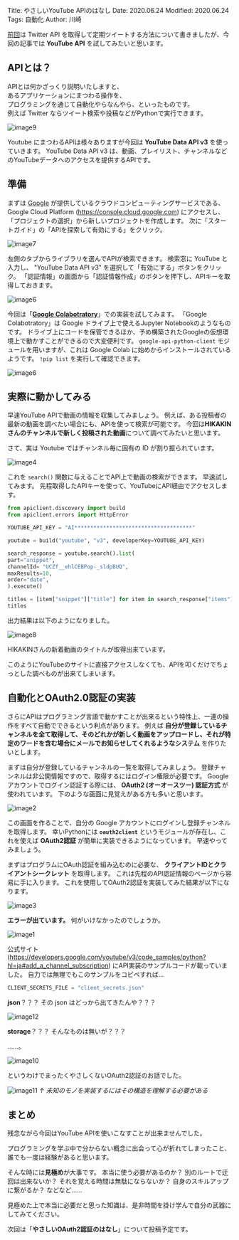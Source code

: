 Title: やさしいYouTube APIのはなし
Date: 2020.06.24
Modified: 2020.06.24
Tags: 自動化
Author: 川崎

[前回]({filename}../../2018sy/blog/twitter_automation.md)は Twitter API を取得して定期ツイートする方法について書きましたが、今回の記事では **YouTube API** を試してみたいと思います。


## APIとは？

APIとは何かざっくり説明いたしますと、  
あるアプリケーションにまつわる操作を、  
プログラミングを通じて自動化やらなんやら、といったものです。  
例えば Twitter ならツイート検索や投稿などがPythonで実行できます。

![image9]({attach}./images/youtube_api_figs/image9.jpg)

Youtube にまつわるAPIは様々ありますが今回は **YouTube Data API v3** を使っていきます。
YouTube Data API v3 は、動画、プレイリスト、チャンネルなどのYouTubeデータへのアクセスを提供するAPIです。


## 準備

まずは
[Google](https://www.google.com)
が提供しているクラウドコンピューティングサービスである、
Google Cloud Platform (<https://console.cloud.google.com>)
にアクセスし、「プロジェクトの選択」から新しいプロジェクトを作成します。
次に「スタートガイド」の「APIを探索して有効にする」をクリック。

![image7]({attach}./images/youtube_api_figs/image7.jpg)

左側のタブからライブラリを選んでAPIが検索できます。
検索窓に YouTube と入力し、 "YouTube Data API v3" を選択して「有効にする」ボタンをクリック。
「認証情報」の画面から「認証情報作成」のボタンを押下し、APIキーを取得しておきます。

![image6]({attach}./images/youtube_api_figs/image5.jpg)


今回は「[**Google Colabotratory**](https://colab.research.google.com)」での実装を試してみます。
「Google Colabotratory」は Google ドライブ上で使えるJupyter Notebookのようなものです。
ドライブ上にコードを保管できるほか、予め構築されたGoogleの仮想環境上で動かすことができるので大変便利です。
`google-api-python-client` モジュールを用いますが、これは Google Colab に始めからインストールされているようです。
`!pip list` を実行して確認できます。

![image6]({attach}./images/youtube_api_figs/image6.jpg)


## 実際に動かしてみる

早速YouTube APIで動画の情報を収集してみましょう。
例えば、ある投稿者の最新の動画を調べたい場合にも、APIを使って検索が可能です。
今回は**HIKAKINさんのチャンネルで新しく投稿された動画**について調べてみたいと思います。

さて、実は Youtube ではチャンネル毎に固有の ID が割り振られています。

![image4]({attach}./images/youtube_api_figs/image4.jpg)

これを `search()` 関数に与えることでAPI上で動画の検索ができます。
早速試してみます。
先程取得したAPIキーを使って、YouTubeにAPI経由でアクセスします。

```Python
from apiclient.discovery import build
from apiclient.errors import HttpError

YOUTUBE_API_KEY = "AI*************************************"

youtube = build("youtube", "v3", developerKey=YOUTUBE_API_KEY)

search_response = youtube.search().list(
part="snippet",
channelId= "UCZf__ehlCEBPop-_sldpBUQ",
maxResults=10,
order="date",
).execute()

titles = [item["snippet"]["title"] for item in search_response["items"]]
titles
```

出力結果は以下のようになりました。

![image8]({attach}./images/youtube_api_figs/image8.jpg)

HIKAKINさんの新着動画のタイトルが取得出来ています。

このようにYouTubeのサイトに直接アクセスしなくても、APIを叩くだけでちょっとした調べものが出来てしまいます。


## 自動化とOAuth2.0認証の実装

さらにAPIはプログラミング言語で動かすことが出来るという特性上、一連の操作をすべて自動でできるという利点があります。
例えば **自分が登録しているチャンネルを全て取得して、そのどれかが新しく動画をアップロードし、それが特定のワードを含む場合にメールでお知らせしてくれるようなシステム** を作りたいとします。

まずは自分が登録しているチャンネルの一覧を取得してみましょう。
登録チャンネルは非公開情報ですので、取得するにはログイン権限が必要です。
Googleアカウントでログイン認証する際には、 **OAuth2 (オーオースツー) 認証方式** が使われています。
下のような画面に見覚えがある方も多いと思います。

![image2]({attach}./images/youtube_api_figs/image2.png)

この画面を作ることで、自分の Google アカウントにログインし登録チャンネルを取得します。
幸いPythonには **`oauth2client`** というモジュールが存在し、これを使えば **OAuth2認証** が簡単に実装できるようになっています。
早速やってみましょう。

まずはプログラムにOAuth認証を組み込むのに必要な、 **クライアントIDとクライアントシークレット** を取得します。
これは先程のAPI認証情報のページから容易に手に入ります。
これを使用してOAuth2認証を実装してみた結果が以下になります。

![image3]({attach}./images/youtube_api_figs/image3.png)

**エラーが出ています。**
何がいけなかったのでしょうか。

![image1]({attach}./images/youtube_api_figs/image1.png)

公式サイト
(<https://developers.google.com/youtube/v3/code_samples/python?hl=ja#add_a_channel_subscription>)
にAPI実装のサンプルコードが載っていました。
自力では無理でもこのサンプルをコピペすれば…

```python
CLIENT_SECRETS_FILE = "client_secrets.json"
```

**json**？？？
その json はどっから出てきたんや？？？

![image12]({attach}./images/youtube_api_figs/image12.png)

**storage**？？？
そんなものは無いが？？？

……。

![image10]({attach}./images/youtube_api_figs/image10.png)

というわけでまったくやさしくないOAuth2認証のお話でした。

![image11]({attach}./images/youtube_api_figs/image11.png)
*↑ 未知のモノを実装するにはその構造を理解する必要がある*


## まとめ

残念ながら今回はYouTube APIを使いこなすことが出来ませんでした。

プログラミングを学ぶ中で分からない概念に出会って心が折れてしまったこと、誰でも一度は経験があると思います。

そんな時には**見極め**が大事です。
本当に使う必要があるのか？
別のルートで迂回は出来ないか？
それを覚える時間は無駄にならないか？
自身のスキルアップに繋がるか？
などなど……

見極めた上で本当に必要だと思った知識は、是非時間を掛け学んで自分の武器にしてみてください。

次回は「**やさしいOAuth2認証のはなし**」について投稿予定です。
